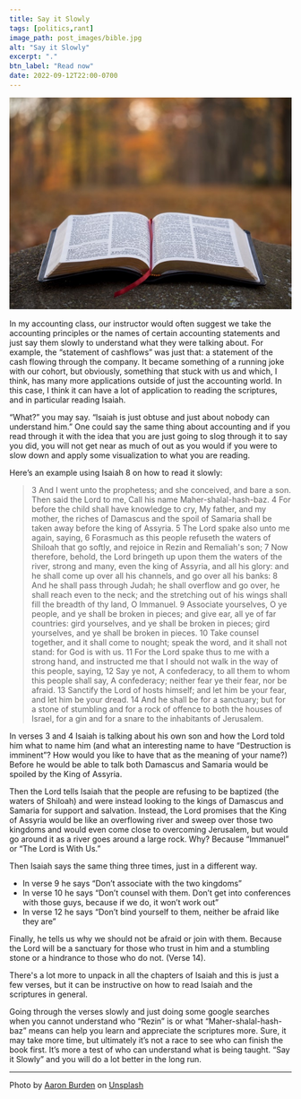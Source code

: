 ```yaml
---
title: Say it Slowly
tags: [politics,rant]
image_path: post_images/bible.jpg
alt: "Say it Slowly"
excerpt: "."
btn_label: "Read now"
date: 2022-09-12T22:00-0700
---
```

![Bible][image]

In my accounting class, our instructor would often suggest we take the accounting principles or the names of certain accounting statements and just say them slowly to understand what they were talking about. For example, the “statement of cashflows” was just that: a statement of the cash flowing through the company. It became something of a running joke with our cohort, but obviously, something that stuck with us and which, I think, has many more applications outside of just the accounting world. In this case, I think it can have a lot of application to reading the scriptures, and in particular reading Isaiah.

“What?” you may say. “Isaiah is just obtuse and just about nobody can understand him.” One could say the same thing about accounting and if you read through it with the idea that you are just going to slog through it to say you did, you will not get near as much of out as you would if you were to slow down and apply some visualization to what you are reading.

Here’s an example using Isaiah 8 on how to read it slowly:

> 3 And I went unto the prophetess; and she conceived, and bare a son. Then said the Lord to me, Call his name Maher-shalal-hash-baz.
> 4 For before the child shall have knowledge to cry, My father, and my mother, the riches of Damascus and the spoil of Samaria shall be taken away before the king of Assyria.
> 5 The Lord spake also unto me again, saying,
> 6 Forasmuch as this people refuseth the waters of Shiloah that go softly, and rejoice in Rezin and Remaliah's son;
> 7 Now therefore, behold, the Lord bringeth up upon them the waters of the river, strong and many, even the king of Assyria, and all his glory: and he shall come up over all his channels, and go over all his banks:
> 8 And he shall pass through Judah; he shall overflow and go over, he shall reach even to the neck; and the stretching out of his wings shall fill the breadth of thy land, O Immanuel.
> 9 Associate yourselves, O ye people, and ye shall be broken in pieces; and give ear, all ye of far countries: gird yourselves, and ye shall be broken in pieces; gird yourselves, and ye shall be broken in pieces.
> 10 Take counsel together, and it shall come to nought; speak the word, and it shall not stand: for God is with us.
> 11 For the Lord spake thus to me with a strong hand, and instructed me that I should not walk in the way of this people, saying,
> 12 Say ye not, A confederacy, to all them to whom this people shall say, A confederacy; neither fear ye their fear, nor be afraid.
> 13 Sanctify the Lord of hosts himself; and let him be your fear, and let him be your dread.
> 14 And he shall be for a sanctuary; but for a stone of stumbling and for a rock of offence to both the houses of Israel, for a gin and for a snare to the inhabitants of Jerusalem.

In verses 3 and 4 Isaiah is talking about his own son and how the Lord told him what to name him (and what an interesting name to have “Destruction is imminent”? How would you like to have that as the meaning of your name?) Before he would be able to talk both Damascus and Samaria would be spoiled by the King of Assyria. 

Then the Lord tells Isaiah that the people are refusing to be baptized (the waters of Shiloah) and were instead looking to the kings of Damascus and Samaria for support and salvation. Instead, the Lord promises that the King of Assyria would be like an overflowing river and sweep over those two kingdoms and would even come close to overcoming Jerusalem, but would go around it as a river goes around a large rock. Why? Because “Immanuel” or “The Lord is With Us.”

Then Isaiah says the same thing three times, just in a different way. 

* In verse 9 he says “Don’t associate with the two kingdoms”
* In verse 10 he says “Don’t counsel with them. Don’t get into conferences with those guys, because if we do, it won’t work out”
* In verse 12 he says “Don’t bind yourself to them, neither be afraid like they are”

Finally, he tells us why we should not be afraid or join with them. Because the Lord will be a sanctuary for those who trust in him and a stumbling stone or a hindrance to those who do not. (Verse 14).

There's a lot more to unpack in all the chapters of Isaiah and this is just a few verses, but it can be instructive on how to read Isaiah and the scriptures in general.

Going through the verses slowly and just doing some google searches when you cannot understand who “Rezin” is or what “Maher-shalal-hash-baz” means can help you learn and appreciate the scriptures more. Sure, it may take more time, but ultimately it’s not a race to see who can finish the book first. It’s more a test of who can understand what is being taught. “Say it Slowly” and you will do a lot better in the long run.


---
Photo by <a href="https://unsplash.com/@aaronburden?utm_source=unsplash&utm_medium=referral&utm_content=creditCopyText">Aaron Burden</a> on <a href="https://unsplash.com/s/photos/bible?utm_source=unsplash&utm_medium=referral&utm_content=creditCopyText">Unsplash</a>
  

[image]: /images/post_images/bible.jpg
